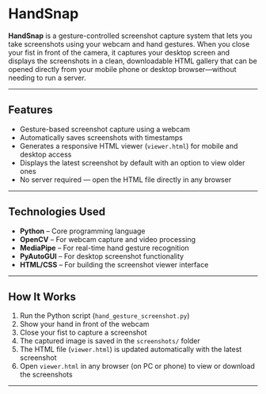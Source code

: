 # HandSnap

**HandSnap** is a gesture-controlled screenshot capture system that lets you take screenshots using your webcam and hand gestures. When you close your fist in front of the camera, it captures your desktop screen and displays the screenshots in a clean, downloadable HTML gallery that can be opened directly from your mobile phone or desktop browser—without needing to run a server.

---

## Features

- Gesture-based screenshot capture using a webcam  
- Automatically saves screenshots with timestamps  
- Generates a responsive HTML viewer (`viewer.html`) for mobile and desktop access  
- Displays the latest screenshot by default with an option to view older ones  
- No server required — open the HTML file directly in any browser  

---

## Technologies Used

- **Python** – Core programming language  
- **OpenCV** – For webcam capture and video processing  
- **MediaPipe** – For real-time hand gesture recognition  
- **PyAutoGUI** – For desktop screenshot functionality  
- **HTML/CSS** – For building the screenshot viewer interface  

---

## How It Works

1. Run the Python script (`hand_gesture_screenshot.py`)  
2. Show your hand in front of the webcam  
3. Close your fist to capture a screenshot  
4. The captured image is saved in the `screenshots/` folder  
5. The HTML file (`viewer.html`) is updated automatically with the latest screenshot  
6. Open `viewer.html` in any browser (on PC or phone) to view or download the screenshots  

---
